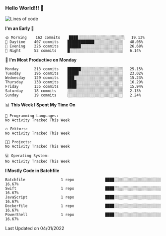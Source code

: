 ### Hello World!!! 👋

<!--
**kekotek/kekotek** is a ✨ _special_ ✨ repository because its `README.md` (this file) appears on your GitHub profile.

Here are some ideas to get you started:

- 🔭 I’m currently working on ...
- 🌱 I’m currently learning ...
- 👯 I’m looking to collaborate on ...
- 🤔 I’m looking for help with ...
- 💬 Ask me about ...
- 📫 How to reach me: ...
- 😄 Pronouns: ...
- ⚡ Fun fact: ...
-->

<!--START_SECTION:waka-->
![Lines of code](https://img.shields.io/badge/From%20Hello%20World%20I%27ve%20Written-19%20Thousand%20lines%20of%20code-blue)

**I'm an Early 🐤** 

```text
🌞 Morning    162 commits    ████░░░░░░░░░░░░░░░░░░░░░   19.13% 
🌆 Daytime    407 commits    ████████████░░░░░░░░░░░░░   48.05% 
🌃 Evening    226 commits    ██████░░░░░░░░░░░░░░░░░░░   26.68% 
🌙 Night      52 commits     █░░░░░░░░░░░░░░░░░░░░░░░░   6.14%

```
📅 **I'm Most Productive on Monday** 

```text
Monday       213 commits    ██████░░░░░░░░░░░░░░░░░░░   25.15% 
Tuesday      195 commits    █████░░░░░░░░░░░░░░░░░░░░   23.02% 
Wednesday    129 commits    ███░░░░░░░░░░░░░░░░░░░░░░   15.23% 
Thursday     138 commits    ████░░░░░░░░░░░░░░░░░░░░░   16.29% 
Friday       135 commits    ████░░░░░░░░░░░░░░░░░░░░░   15.94% 
Saturday     18 commits     ░░░░░░░░░░░░░░░░░░░░░░░░░   2.13% 
Sunday       19 commits     ░░░░░░░░░░░░░░░░░░░░░░░░░   2.24%

```


📊 **This Week I Spent My Time On** 

```text
💬 Programming Languages: 
No Activity Tracked This Week

🔥 Editors: 
No Activity Tracked This Week

🐱‍💻 Projects: 
No Activity Tracked This Week

💻 Operating System: 
No Activity Tracked This Week

```

**I Mostly Code in Batchfile** 

```text
Batchfile                1 repo              ████░░░░░░░░░░░░░░░░░░░░░   16.67% 
Swift                    1 repo              ████░░░░░░░░░░░░░░░░░░░░░   16.67% 
JavaScript               1 repo              ████░░░░░░░░░░░░░░░░░░░░░   16.67% 
Dockerfile               1 repo              ████░░░░░░░░░░░░░░░░░░░░░   16.67% 
PowerShell               1 repo              ████░░░░░░░░░░░░░░░░░░░░░   16.67%

```



 Last Updated on 04/01/2022
<!--END_SECTION:waka-->
